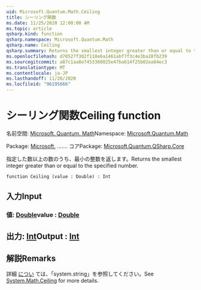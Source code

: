 ```yaml
---
uid: Microsoft.Quantum.Math.Ceiling
title: シーリング関数
ms.date: 11/25/2020 12:00:00 AM
ms.topic: article
qsharp.kind: function
qsharp.namespace: Microsoft.Quantum.Math
qsharp.name: Ceiling
qsharp.summary: Returns the smallest integer greater than or equal to the specified number.
ms.openlocfilehash: d70527f302f118e6a1461abf7f3c4e3ba28fb239
ms.sourcegitcommit: a87c1aa8e7453360025e47ba614f25b02ea84ec3
ms.translationtype: MT
ms.contentlocale: ja-JP
ms.lasthandoff: 11/26/2020
ms.locfileid: "96195666"
---
```

# <a name="ceiling-function"></a><span data-ttu-id="43fe1-102">シーリング関数</span><span class="sxs-lookup"><span data-stu-id="43fe1-102">Ceiling function</span></span>

<span data-ttu-id="43fe1-103">名前空間: [Microsoft. Quantum. Math](xref:Microsoft.Quantum.Math)</span><span class="sxs-lookup"><span data-stu-id="43fe1-103">Namespace: [Microsoft.Quantum.Math](xref:Microsoft.Quantum.Math)</span></span>

<span data-ttu-id="43fe1-104">Package: [Microsoft.](https://nuget.org/packages/Microsoft.Quantum.QSharp.Core) ....... コア</span><span class="sxs-lookup"><span data-stu-id="43fe1-104">Package: [Microsoft.Quantum.QSharp.Core](https://nuget.org/packages/Microsoft.Quantum.QSharp.Core)</span></span>


<span data-ttu-id="43fe1-105">指定した数以上の数のうち、最小の整数を返します。</span><span class="sxs-lookup"><span data-stu-id="43fe1-105">Returns the smallest integer greater than or equal to the specified number.</span></span>

```qsharp
function Ceiling (value : Double) : Int
```


## <a name="input"></a><span data-ttu-id="43fe1-106">入力</span><span class="sxs-lookup"><span data-stu-id="43fe1-106">Input</span></span>

### <a name="value--double"></a><span data-ttu-id="43fe1-107">値: [Double](xref:microsoft.quantum.lang-ref.double)</span><span class="sxs-lookup"><span data-stu-id="43fe1-107">value : [Double](xref:microsoft.quantum.lang-ref.double)</span></span>





## <a name="output--int"></a><span data-ttu-id="43fe1-108">出力: [Int](xref:microsoft.quantum.lang-ref.int)</span><span class="sxs-lookup"><span data-stu-id="43fe1-108">Output : [Int](xref:microsoft.quantum.lang-ref.int)</span></span>



## <a name="remarks"></a><span data-ttu-id="43fe1-109">解説</span><span class="sxs-lookup"><span data-stu-id="43fe1-109">Remarks</span></span>

<span data-ttu-id="43fe1-110">詳細 [につい](https://docs.microsoft.com/dotnet/api/system.math.ceiling) ては、「system.string」を参照してください。</span><span class="sxs-lookup"><span data-stu-id="43fe1-110">See [System.Math.Ceiling](https://docs.microsoft.com/dotnet/api/system.math.ceiling) for more details.</span></span>